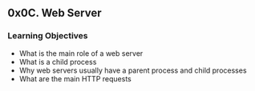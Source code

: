 ## 0x0C. Web Server

### Learning Objectives
- What is the main role of a web server
- What is a child process
- Why web servers usually have a parent process and child processes
- What are the main HTTP requests
